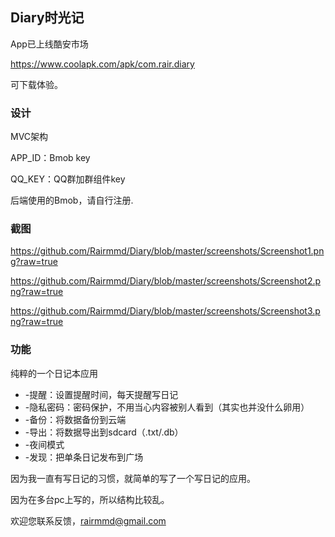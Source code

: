 ## Diary时光记

App已上线酷安市场

https://www.coolapk.com/apk/com.rair.diary

可下载体验。

### 设计
MVC架构

APP_ID：Bmob key

QQ_KEY：QQ群加群组件key

后端使用的Bmob，请自行注册.

### 截图

https://github.com/Rairmmd/Diary/blob/master/screenshots/Screenshot1.png?raw=true

https://github.com/Rairmmd/Diary/blob/master/screenshots/Screenshot2.png?raw=true

https://github.com/Rairmmd/Diary/blob/master/screenshots/Screenshot3.png?raw=true

### 功能
纯粹的一个日记本应用
* -提醒：设置提醒时间，每天提醒写日记
* -隐私密码：密码保护，不用当心内容被别人看到（其实也并没什么卵用）
* -备份：将数据备份到云端
* -导出：将数据导出到sdcard（.txt/.db）
* -夜间模式
* -发现：把单条日记发布到广场

因为我一直有写日记的习惯，就简单的写了一个写日记的应用。

因为在多台pc上写的，所以结构比较乱。

欢迎您联系反馈，rairmmd@gmail.com


